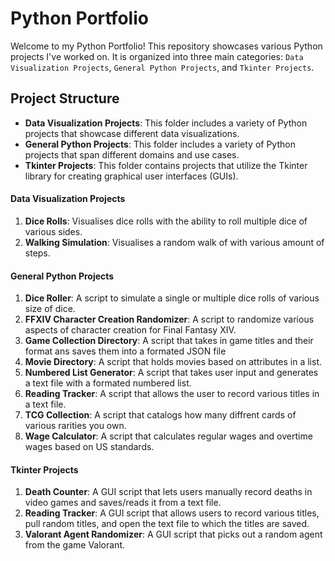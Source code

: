 # Python Portfolio

Welcome to my Python Portfolio! This repository showcases various Python projects I've worked on. It is organized into three main categories: `Data Visualization Projects`, `General Python Projects`, and `Tkinter Projects`.

## Project Structure

- **Data Visualization Projects**: This folder includes a variety of Python projects that showcase different data visualizations.
- **General Python Projects**: This folder includes a variety of Python projects that span different domains and use cases.
- **Tkinter Projects**: This folder contains projects that utilize the Tkinter library for creating graphical user interfaces (GUIs).

#### Data Visualization Projects

1. **Dice Rolls**: Visualises dice rolls with the ability to roll multiple dice of various sides.
2. **Walking Simulation**: Visualises a random walk of with various amount of steps.

#### General Python Projects

1. **Dice Roller**: A script to simulate a single or multiple dice rolls of various size of dice.
2. **FFXIV Character Creation Randomizer**: A script to randomize various aspects of character creation for Final Fantasy XIV.
3. **Game Collection Directory**: A script that takes in game titles and their format ans saves them into a formated JSON file
4. **Movie Directory**: A script that holds movies based on attributes in a list.
5. **Numbered List Generator**: A script that takes user input and generates a text file with a formated numbered list.
6. **Reading Tracker**: A script that allows the user to record various titles in a text file.
7. **TCG Collection**: A script that catalogs how many diffrent cards of various rarities you own.
8. **Wage Calculator**: A script that calculates regular wages and overtime wages based on US standards.

#### Tkinter Projects

1. **Death Counter**: A GUI script that lets users manually record deaths in video games and saves/reads it from a text file.
2. **Reading Tracker**: A GUI script that allows users to record various titles, pull random titles, and open the text file to which the titles are saved.
3. **Valorant Agent Randomizer**: A GUI script that picks out a random agent from the game Valorant.
